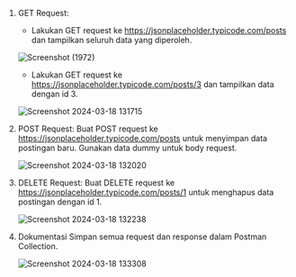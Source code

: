 1. GET Request:
    - Lakukan GET request ke https://jsonplaceholder.typicode.com/posts dan tampilkan seluruh data yang diperoleh.
    
    ![Screenshot (1972)](https://github.com/putridia/de_putri-dia-lestari/assets/120665019/d5b53402-0b54-4105-a6cc-fac40c3c9c93)

    - Lakukan GET request ke https://jsonplaceholder.typicode.com/posts/3 dan tampilkan data dengan id 3.

    ![Screenshot 2024-03-18 131715](https://github.com/putridia/de_putri-dia-lestari/assets/120665019/9c86be81-816a-4b43-815b-7caad8d75428)

2. POST Request:
    Buat POST request ke https://jsonplaceholder.typicode.com/posts untuk menyimpan data postingan baru. Gunakan data dummy untuk body request.
    
    ![Screenshot 2024-03-18 132020](https://github.com/putridia/de_putri-dia-lestari/assets/120665019/48db8e83-fe33-4a92-b618-b1e9d53d12b7)

3. DELETE Request:
    Buat DELETE request ke https://jsonplaceholder.typicode.com/posts/1 untuk menghapus data postingan dengan id 1.
    
    ![Screenshot 2024-03-18 132238](https://github.com/putridia/de_putri-dia-lestari/assets/120665019/0cf35b7c-c77f-4a5b-ae38-19d2660537cb)

4. Dokumentasi
    Simpan semua request dan response dalam Postman Collection.
    
    ![Screenshot 2024-03-18 133308](https://github.com/putridia/de_putri-dia-lestari/assets/120665019/0e630f87-d269-4d25-aeaf-34bd2658f9f0)